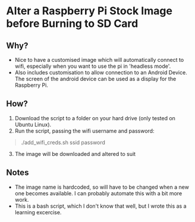 # Alter a Raspberry Pi Stock Image before Burning to SD Card
## Why?
* Nice to have a customised image which will automatically connect to wifi, especially when you want to use the pi in 'headless mode'.
* Also includes customisation to allow connection to an Android Device. The screen of the android device can be used as a display for the Raspberry Pi.

## How?
1. Download the script to a folder on your hard drive (only tested on Ubuntu Linux).
2. Run the script, passing the wifi username and password:
> ./add_wifi_creds.sh ssid password
3. The image will be downloaded and altered to suit

## Notes
* The image name is hardcoded, so will have to be changed when a new one becomes available. I can probably automate this with a bit more work.
* This is a bash script, which I don't know that well, but I wrote this as a learning excercise.


